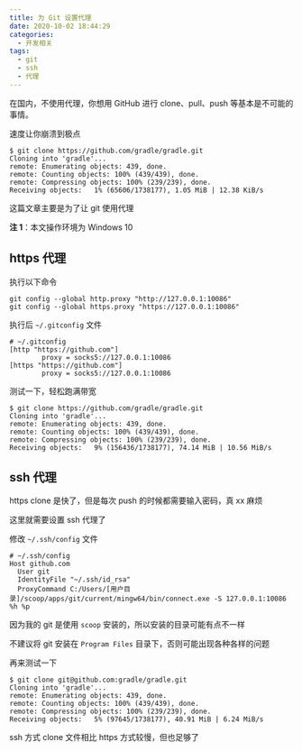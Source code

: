 ```yaml
---
title: 为 Git 设置代理
date: 2020-10-02 18:44:29
categories:
  - 开发相关
tags:
  - git
  - ssh
  - 代理
---
```


在国内，不使用代理，你想用 GitHub 进行 clone、pull、push 等基本是不可能的事情。

速度让你崩溃到极点

```shell
$ git clone https://github.com/gradle/gradle.git
Cloning into 'gradle'...
remote: Enumerating objects: 439, done.
remote: Counting objects: 100% (439/439), done.
remote: Compressing objects: 100% (239/239), done.
Receiving objects:   1% (65606/1738177), 1.05 MiB | 12.38 KiB/s
```

这篇文章主要是为了让 git 使用代理

**注 1**：本文操作环境为 Windows 10

## https 代理

执行以下命令

```shell
git config --global http.proxy "http://127.0.0.1:10086"
git config --global https.proxy "https://127.0.0.1:10086"
```

执行后 `~/.gitconfig` 文件

```
# ~/.gitconfig
[http "https://github.com"]
        proxy = socks5://127.0.0.1:10086
[https "https://github.com"]
        proxy = socks5://127.0.0.1:10086
```

测试一下，轻松跑满带宽

```shell
$ git clone https://github.com/gradle/gradle.git
Cloning into 'gradle'...
remote: Enumerating objects: 439, done.
remote: Counting objects: 100% (439/439), done.
remote: Compressing objects: 100% (239/239), done.
Receiving objects:   9% (156436/1738177), 74.14 MiB | 10.56 MiB/s
```

## ssh 代理

https clone 是快了，但是每次 push 的时候都需要输入密码，真 xx 麻烦

这里就需要设置 ssh 代理了

修改 `~/.ssh/config` 文件

```
# ~/.ssh/config
Host github.com
  User git
  IdentityFile "~/.ssh/id_rsa"
  ProxyCommand C:/Users/[用户目录]/scoop/apps/git/current/mingw64/bin/connect.exe -S 127.0.0.1:10086 %h %p
```

因为我的 git 是使用 `scoop` 安装的，所以安装的目录可能有点不一样

不建议将 git 安装在 `Program Files` 目录下，否则可能出现各种各样的问题

再来测试一下

```shell
$ git clone git@github.com:gradle/gradle.git
Cloning into 'gradle'...
remote: Enumerating objects: 439, done.
remote: Counting objects: 100% (439/439), done.
remote: Compressing objects: 100% (239/239), done.
Receiving objects:   5% (97645/1738177), 40.91 MiB | 6.24 MiB/s
```

ssh 方式 clone 文件相比 https 方式较慢，但也足够了
